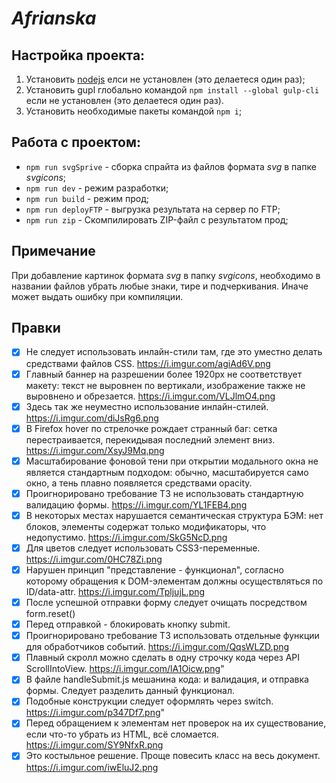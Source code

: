 # _Afrianska_

## Настройка проекта:

1. Установить [nodejs](https://nodejs.org/en) елси не установлен (это делаетеся один раз);
2. Установить gupl глобально командой `npm install --global gulp-cli` если не установлен (это делаетеся один раз).
3. Установить необходимые пакеты командой `npm i`;

## Работа с проектом:

- `npm run svgSprive` - сборка спрайта из файлов формата _svg_ в папке _svgicons_;
- `npm run dev` - режим разработки;
- `npm run build` - режим прод;
- `npm run deployFTP` - выгрузка результата на сервер по FTP;
- `npm run zip` - Скомпилировать ZIP-файл с результатом прод;

## Примечание

При добавление картинок формата _svg_ в папку _svgicons_, необходимо в названии файлов убрать любые знаки, тире и подчеркивания. Иначе может выдать ошибку при компиляции.

## Правки

- [x] Не следует использовать инлайн-стили там, где это уместно делать средствами файлов CSS. https://i.imgur.com/agiAd6V.png
- [x] Главный баннер на разрешении более 1920px не соответствует макету: текст не выровнен по вертикали, изображение также не выровнено и обрезается. https://i.imgur.com/VLJlmO4.png
- [x] Здесь так же неуместно использование инлайн-стилей. https://i.imgur.com/diJsRg6.png
- [x] В Firefox hover по стрелочке рождает странный баг: сетка перестраивается, перекидывая последний элемент вниз. https://i.imgur.com/XsyJ9Mq.png
- [x] Масштабирование фоновой тени при открытии модального окна не является стандартным подходом: обычно, масштабируется само окно, а тень плавно появляется средствами opacity.
- [x] Проигнорировано требование ТЗ не использовать стандартную валидацию формы. https://i.imgur.com/YL1FEB4.png
- [x] В некоторых местах нарушается семантическая структура БЭМ: нет блоков, элементы содержат только модификаторы, что недопустимо. https://i.imgur.com/SkG5NcD.png
- [x] Для цветов следует использовать CSS3-переменные. https://i.imgur.com/0HC78Zi.png
- [x] Нарушен принцип "представление - функционал", согласно которому обращения к DOM-элементам должны осуществляться по ID/data-attr. https://i.imgur.com/TpljujL.png
- [x] После успешной отправки форму следует очищать посредством form.reset()
- [x] Перед отправкой - блокировать кнопку submit.
- [x] Проигнорировано требование ТЗ использовать отдельные функции для обработчиков событий. https://i.imgur.com/QqsWLZD.png
- [x] Плавный скролл можно сделать в одну строчку кода через API ScrollIntoView. https://i.imgur.com/lA1Oicw.png"
- [x] В файле handleSubmit.js мешанина кода: и валидация, и отправка формы. Следует разделить данный функционал.
- [x] Подобные конструкции следует оформлять через switch. https://i.imgur.com/p347Df7.png"
- [x] Перед обращением к элементам нет проверок на их существование, если что-то убрать из HTML, всё сломается. https://i.imgur.com/SY9NfxR.png
- [x] Это костыльное решение. Проще повесить класс на весь документ. https://i.imgur.com/iwEluJ2.png
